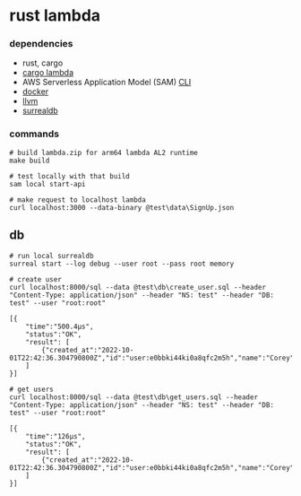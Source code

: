 # rust lambda
### dependencies
- rust, cargo
- [cargo lambda](https://www.cargo-lambda.info/guide/getting-started.html)
- AWS Serverless Application Model (SAM) [CLI](https://docs.aws.amazon.com/serverless-application-model/latest/developerguide/serverless-sam-cli-install.html)
- [docker](https://www.docker.com/products/docker-desktop/)
- [llvm](https://github.com/llvm/llvm-project/releases)
- [surrealdb](https://surrealdb.com/install)

### commands
```
# build lambda.zip for arm64 lambda AL2 runtime
make build

# test locally with that build
sam local start-api

# make request to localhost lambda
curl localhost:3000 --data-binary @test\data\SignUp.json
```

## db
```
# run local surrealdb
surreal start --log debug --user root --pass root memory
```
```
# create user
curl localhost:8000/sql --data @test\db\create_user.sql --header "Content-Type: application/json" --header "NS: test" --header "DB: test" --user "root:root"
```
```
[{
    "time":"500.4µs",
    "status":"OK",
    "result": [
        {"created_at":"2022-10-01T22:42:36.304790800Z","id":"user:e0bbki44ki0a8qfc2m5h","name":"Corey"}
    ]
}]
```
```
# get users
curl localhost:8000/sql --data @test\db\get_users.sql --header "Content-Type: application/json" --header "NS: test" --header "DB: test" --user "root:root"
```
```
[{
    "time":"126µs",
    "status":"OK",
    "result": [
        {"created_at":"2022-10-01T22:42:36.304790800Z","id":"user:e0bbki44ki0a8qfc2m5h","name":"Corey"}
    ]
}]
```
